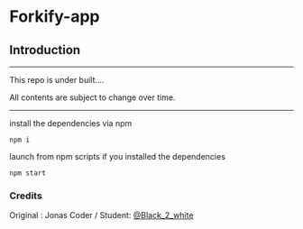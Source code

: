 # Forkify-app

## Introduction

---

This repo is under built....

All contents are subject to change over time.

---


install the dependencies via npm

```
npm i
```

launch from npm scripts if you installed the dependencies

```
npm start
```

### Credits

Original : Jonas 
Coder / Student: [@Black_2_white](https://www.twitter.com/Black_2_white)